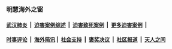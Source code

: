 
### 明慧海外之窗

####  [武汉肺炎](indexes/365.md?t=03110400) &nbsp;|&nbsp;  [迫害案例综述](indexes/328.md?t=03110400) &nbsp;|&nbsp; [迫害致死案例](indexes/277.md?t=03110400)  &nbsp;|&nbsp; [更多迫害案例](indexes/81.md?t=03110400)  &nbsp;|&nbsp; 
####  [时事评论](indexes/19.md?t=03110400) &nbsp;|&nbsp; [海外简讯](indexes/245.md?t=03110400)&nbsp;|&nbsp;  [社会支持](indexes/140.md?t=03110400) &nbsp;|&nbsp; [褒奖决议](indexes/282.md?t=03110400) &nbsp;|&nbsp; [社区报道](indexes/91.md?t=03110400)  &nbsp;|&nbsp; [天人之间](indexes/78.md?t=03110400) 

